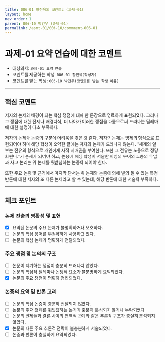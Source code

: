 ```yaml
---
title: 006-01 황진욱의 코멘트c (과제-01)
layout: home
nav_order: 1
parent: 006-10 박건우 (과제-01)
permalink: /asmt-01/006-10/commment-006-01
---
```


# 과제-01 요약 연습에 대한 코멘트

- 대상과제: `과제-01 요약 연습`
- 코멘트를 제공하는 학생: `006-01 황진욱(작성자)` 
- 코멘트를 받는 학생: `006-10 박건우(코멘트를 받는 학생 이름)` 

---
## 핵심 코멘트

저자의 논제의 배경이 되는 핵심 쟁점에 대해 한 문장으로 명료하게 표현되었다. 그러나 그 쟁점에 대한 전제나 배경지식, 더 나아가 이러한 쟁점을 다룸으로써 드러나는 딜레마에 대한 설명이 다소 부족하다.

저자의 논제와 논증의 구분에 어려움을 겪은 것 같다. 저자의 논제는 명제의 형식으로 표현되어야 하며 해당 학생이 요약한 글에는 저자의 논제가 드러나지 않는다. "세계의 일부는 전유의 형식으로 개인에게 사적 지배권을 부여한다. 또한 그 전유는 노동으로 정당화된다."가 논제가 되어야 하고, 논증에 해당 학생이 서술한 이성의 부여와 노동의 투입과 사고 논리는 위 논제를 뒷받침하는 논증이 되어야 한다.

또한 주요 논증 및 근거에서 마지막 단서는 위 논제와 논증에 의해 발의 될 수 있는 특정 반론에 대한 저자의 또 다른 논제라고 할 수 있는데, 해당 반론에 대한 서술이 부족하다.

---

## 체크 포인트

### 논제 진술의 명확성 및 표현  
- [x] 요약된 논문의 주요 논제가 불명확하거나 모호하다.  
- [ ] 논문의 핵심 용어를 부정확하게 사용하고 있다.  
- [ ] 논문의 핵심 논제가 명확하게 전달되었다.  

### 주요 쟁점 및 논의의 구조  
- [ ] 논문이 제기하는 쟁점이 충분히 드러나지 않았다.  
- [ ] 논문의 핵심적 딜레마나 논쟁적 요소가 불분명하게 요약되었다.  
- [x] 논문의 주요 쟁점이 명확히 정리되었다.  

### 논증의 요약 및 반론 고려  
- [ ] 논문의 핵심 논증이 충분히 전달되지 않았다.  
- [ ] 논문의 주요 전제를 뒷받침하는 논거가 충분히 분석되지 않거나 누락되었다.  
- [ ] 논문의 전제들과 결론 사이의 연역적 관계와 같은 추론적 구조가 충실히 분석되지 않았다.  
- [x] 논문의 다른 주요 추론적 전략이 불충분하게 서술되었다.
- [ ] 논증과 반론이 충실하게 요약되었다.